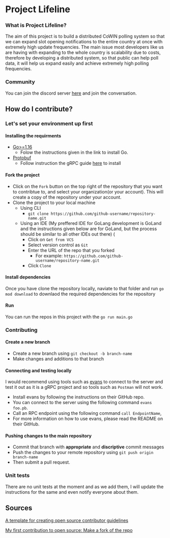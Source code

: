 # Project Lifeline

### What is Project Lifeline?
The aim of this project is to build a distributed CoWIN polling system so that we can expand slot opening notifications to the entire country at once with extremely high update frequencies. The main issue most developers like us are having with expanding to the whole country is scalability due to costs, therefore by developing a distributed system, so that public can help poll data, it will help us expand easily and achieve extremely high polling frequencies.

### Community 
You can join the discord server [here](https://discord.gg/HuFApqaz5F) and join the conversation.

## How do I contribute?

### Let's set your environment up first

#### Installing the requirments
- [Go>=1.16](https://golang.org/doc/install)
  - Folow the instructions given in the link to install Go.
- [Protobuf](https://developers.google.com/protocol-buffers/)
  - Follow instruction the gRPC guide [here](https://grpc.io/docs/languages/go/quickstart/) to install 

#### Fork the project
- Click on the `Fork` button on the top right of the repository that you want to contribtue to, and select your organization(or your account). This will create a copy of the repository under your account. 
- Clone the project to your local machine 
  - Using CLI 
    - `git clone https://github.com/github-username/repository-name.git`
  - Using an IDE (My preffered IDE for GoLang development is GoLand and the instructions given below are for GoLand, but the process should be similar to all other IDEs out there) (
    - Click on `Get from VCS`
    - Select version control as `Git`
    - Enter the URL of the repo that you forked 
      - For example: `https://github.com/github-username/repository-name.git`
    - Click `Clone`

#### Install dependencies
Once you have clone the repository locally, naviate to that folder and run `go mod download` to downlaod the required dependencies for the repository

#### Run
You can run the repos in this project with the `go run main.go`

### Contributing

#### Create a new branch
- Create a new branch using `git checkout -b branch-name`
- Make changes and additions to that branch

#### Connecting and testing locally
I would recommend using tools such as [evans](https://github.com/ktr0731/evans) to connect to the server and test it out as it is a gRPC project and so tools such as `Postman` will not work. 
- Install evans by following the instructions on their GitHub repo. 
- You can connect to the server using the following command `evans foo.pb`.
- Call an RPC endpoint using the following command `call EndpointName`,
- For more information on how to use evans, please read the README on their GitHub.

#### Pushing changes to the main repository
- Commit that branch with **appropriate** and **discriptive** commit messages
- Push the changes to your remote repository using `git push origin branch-name`
- Then submit a pull request.

### Unit tests
There are no unit tests at the moment and as we add them, I will update the instructions for the same and even notify everyone about them.

## Sources

[A template for creating open source contributor guidelines](https://opensource.com/life/16/3/contributor-guidelines-template-and-tips)

[My first contribution to open source: Make a fork of the repo](https://opensource.com/article/19/11/first-open-source-contribution-fork-clone)
